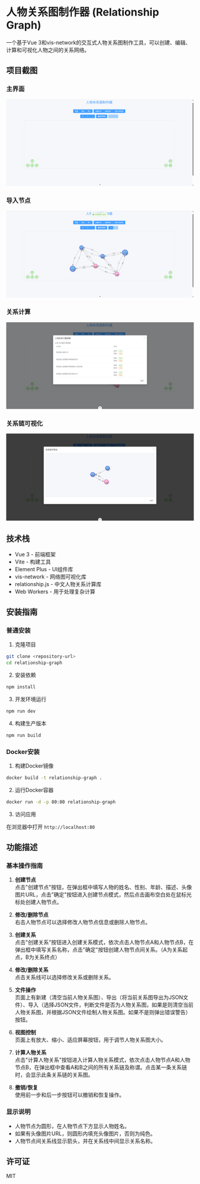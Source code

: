 # 人物关系图制作器 (Relationship Graph)

一个基于Vue 3和vis-network的交互式人物关系图制作工具，可以创建、编辑、计算和可视化人物之间的关系网络。

## 项目截图

### 主界面

![主界面](./img/image1.png)

### 导入节点

![导入节点](./img/image2.png)

### 关系计算

![关系计算](./img/image3.png)

### 关系链可视化

![关系链可视化](./img/image4.png)

## 技术栈

- Vue 3 - 前端框架
- Vite - 构建工具
- Element Plus - UI组件库
- vis-network - 网络图可视化库
- relationship.js - 中文人物关系计算库
- Web Workers - 用于处理复杂计算

## 安装指南

### 普通安装

1. 克隆项目

```bash
git clone <repository-url>
cd relationship-graph
```

2. 安装依赖

```bash
npm install
```

3. 开发环境运行

```bash
npm run dev
```

4. 构建生产版本

```bash
npm run build
```

### Docker安装

1. 构建Docker镜像

```bash
docker build -t relationship-graph .
```

2. 运行Docker容器

```bash
docker run -d -p 80:80 relationship-graph
```

3. 访问应用

在浏览器中打开 `http://localhost:80`

## 功能描述

### 基本操作指南

1. **创建节点**  
   点击"创建节点"按钮，在弹出框中填写人物的姓名、性别、年龄、描述、头像图片URL，点击"确定"按钮进入创建节点模式，然后点击画布空白处在鼠标光标处创建人物节点。

2. **修改/删除节点**  
   右击人物节点可以选择修改人物节点信息或删除人物节点。

3. **创建关系**  
   点击"创建关系"按钮进入创建关系模式，依次点击人物节点A和人物节点B，在弹出框中填写关系名称，点击"确定"按钮创建人物节点间关系。（A为关系起点，B为关系终点）

4. **修改/删除关系**  
   点击关系线可以选择修改关系或删除关系。

5. **文件操作**  
   页面上有新建（清空当前人物关系图）、导出（将当前关系图导出为JSON文件）、导入（选择JSON文件，判断文件是否为人物关系图，如果是则清空当前人物关系图，并根据JSON文件绘制人物关系图。如果不是则弹出错误警告）按钮。

6. **视图控制**  
   页面上有放大、缩小、适应屏幕按钮，用于调节人物关系图大小。

7. **计算人物关系**  
   点击"计算人物关系"按钮进入计算人物关系模式，依次点击人物节点A和人物节点B，在弹出框中查看A和B之间的所有关系链及称谓。点击某一条关系链时，会显示此条关系链的关系图。

8. **撤销/恢复**  
   使用前一步和后一步按钮可以撤销和恢复操作。

### 显示说明

- 人物节点为圆形，在人物节点下方显示人物姓名。
- 如果有头像图片URL，则圆形内填充头像图片，否则为纯色。
- 人物节点间关系线显示箭头，并在关系线中间显示关系名称。

## 许可证

MIT

